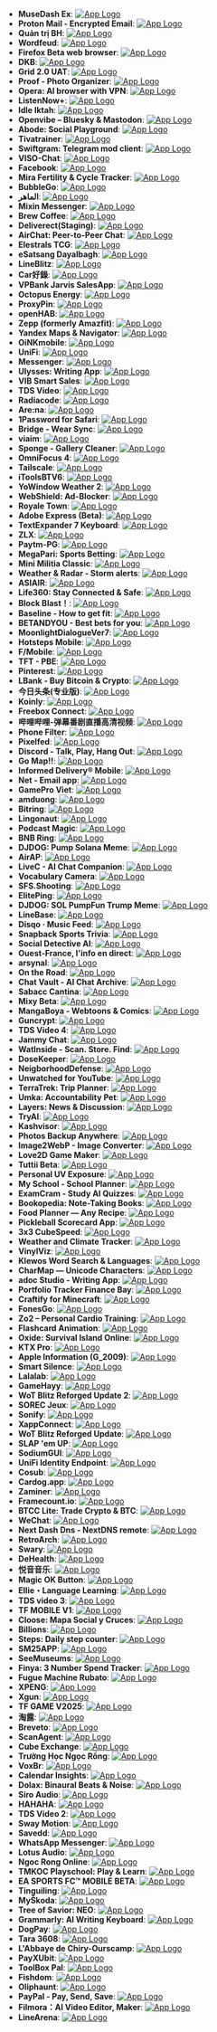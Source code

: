 - **MuseDash Ex**: [![App Logo](https://is1-ssl.mzstatic.com/image/thumb/Purple221/v4/de/1f/65/de1f650c-46ac-e133-c2e5-4a1738f3a8b2/AppIcon-0-0-1x_U007emarketing-0-8-0-85-220.png/200x200bb-80.png)](https://testflight.apple.com/join/JLWveaUC)
- **Proton Mail - Encrypted Email**: [![App Logo](https://is1-ssl.mzstatic.com/image/thumb/Purple221/v4/fb/f2/78/fbf278f3-1dae-a583-90d0-77def1b65de2/AppUniversalIcon-0-0-1x_U007epad-0-1-0-85-220.png/200x200bb-80.png)](https://testflight.apple.com/join/8SxXknzD)
- **Quản trị BH**: [![App Logo](https://is1-ssl.mzstatic.com/image/thumb/Purple221/v4/03/5f/90/035f90d8-1b7a-f69f-c2fb-e25685f60ca9/AppIcon-0-0-1x_U007emarketing-0-11-0-85-220.png/200x200bb-80.png)](https://testflight.apple.com/join/rro8WE8D)
- **Wordfeud**: [![App Logo](https://is1-ssl.mzstatic.com/image/thumb/Purple221/v4/d4/48/20/d448209b-c127-e9c0-e9bc-eb4b67082911/AppIcon-0-0-1x_U007emarketing-0-8-0-85-220.png/200x200bb-80.png)](https://testflight.apple.com/join/zxgYsVn4)
- **Firefox Beta web browser**: [![App Logo](https://is1-ssl.mzstatic.com/image/thumb/Purple211/v4/fc/59/2e/fc592ed1-0b81-a515-9078-963c7ff34ae5/AppIcon_Beta-0-0-1x_U007epad-0-1-0-85-220.png/200x200bb-80.png)](https://testflight.apple.com/join/P9bu6AOe)
- **DKB**: [![App Logo](https://is1-ssl.mzstatic.com/image/thumb/Purple221/v4/1f/a5/d8/1fa5d808-182d-9f5c-2822-833a60a3ae11/AppIcon-0-1x_U007emarketing-0-8-0-85-220-0.png/200x200bb-80.png)](https://testflight.apple.com/join/NwCXWAEI)
- **Grid 2.0 UAT**: [![App Logo](https://is1-ssl.mzstatic.com/image/thumb/Purple211/v4/80/f7/4d/80f74d96-931e-abef-ec59-81828fcad6fc/AppIcon-0-0-1x_U007emarketing-0-11-0-85-220.png/200x200bb-80.png)](https://testflight.apple.com/join/Dv2pvGuI)
- **Proof - Photo Organizer**: [![App Logo](https://is1-ssl.mzstatic.com/image/thumb/Purple221/v4/bb/ea/c2/bbeac21c-08a2-11b7-1609-f37254036547/AppIcon-0-1x_U007ephone-0-0-0-1-0-85-220-0.png/200x200bb-80.png)](https://testflight.apple.com/join/66h8HPQ5)
- **Opera: AI browser with VPN**: [![App Logo](https://is1-ssl.mzstatic.com/image/thumb/Purple221/v4/49/51/14/49511404-85f5-fdc0-d73a-96b85d81167b/AppIcon-0-0-1x_U007emarketing-0-11-0-85-220.png/200x200bb-80.png)](https://testflight.apple.com/join/ASrCFVHB)
- **ListenNow+**: [![App Logo](https://is1-ssl.mzstatic.com/image/thumb/Purple211/v4/1b/9b/1a/1b9b1ab0-8cb1-2b7c-3990-e9e82f34eeac/AppIcon-0-0-1x_U007epad-0-0-0-1-0-85-220.png/200x200bb-80.png)](https://testflight.apple.com/join/1Zl3Z4GG)
- **Idle Iktah**: [![App Logo](https://is1-ssl.mzstatic.com/image/thumb/Purple211/v4/a1/6d/97/a16d97ec-75ce-ef44-45d7-8a2480647dd9/AppIcon-0-0-1x_U007emarketing-0-8-0-0-85-220.png/200x200bb-80.png)](https://testflight.apple.com/join/Xpg1aGvf)
- **Openvibe – Bluesky & Mastodon**: [![App Logo](https://is1-ssl.mzstatic.com/image/thumb/Purple221/v4/33/7b/c5/337bc533-5c47-ed94-580d-62e7ebddad0e/AppIcon-0-0-1x_U007emarketing-0-11-0-85-220.png/200x200bb-80.png)](https://testflight.apple.com/join/WVoBPXE6)
- **Abode: Social Playground**: [![App Logo](https://is1-ssl.mzstatic.com/image/thumb/Purple221/v4/35/e1/4e/35e14ec0-6c21-c72e-69ae-910b2101ad03/AppIcon-0-0-1x_U007ephone-0-1-0-sRGB-85-220.jpeg/200x200bb-80.png)](https://testflight.apple.com/join/9Arozgr9)
- **Tivatrainer**: [![App Logo](https://is1-ssl.mzstatic.com/image/thumb/Purple211/v4/b9/51/79/b951796c-0b33-5002-f12b-2c23decd4e15/AppIcon-0-0-1x_U007emarketing-0-11-0-85-220.png/200x200bb-80.png)](https://testflight.apple.com/join/qkTTNyGj)
- **Swiftgram: Telegram mod client**: [![App Logo](https://is1-ssl.mzstatic.com/image/thumb/Purple221/v4/8f/a2/a8/8fa2a8b1-1bc1-3c86-b448-1a4abebb9ddc/AppIconLLC-0-0-1x_U007epad-0-1-0-0-85-220.png/200x200bb-80.png)](https://testflight.apple.com/join/3TUwXHbH)
- **VISO-Chat**: [![App Logo](https://is1-ssl.mzstatic.com/image/thumb/Purple211/v4/5a/5d/cd/5a5dcd32-eb4e-cd75-a6ed-613958928f31/AppIcon-0-0-1x_U007emarketing-0-5-0-0-85-220.png/200x200bb-80.png)](https://testflight.apple.com/join/hdEIdOe8)
- **Facebook**: [![App Logo](https://is1-ssl.mzstatic.com/image/thumb/Purple211/v4/81/17/7c/81177c7b-1d9a-14c6-ae41-552070f0a1ac/Icon-Production-0-0-1x_U007epad-0-1-0-85-220.png/200x200bb-80.png)](https://testflight.apple.com/join/C1a3MRG4)
- **Mira Fertility & Cycle Tracker**: [![App Logo](https://is1-ssl.mzstatic.com/image/thumb/Purple221/v4/88/f6/a6/88f6a674-5656-e79d-4748-20b32b98b0b1/AppIcon-0-0-1x_U007emarketing-0-8-0-85-220.png/200x200bb-80.png)](https://testflight.apple.com/join/jVUPS68D)
- **BubbleGo**: [![App Logo](https://is1-ssl.mzstatic.com/image/thumb/Purple211/v4/7d/bf/a8/7dbfa8c9-8b13-401a-8947-3155b84bfff5/AppIcon-0-0-1x_U007ephone-0-1-85-220.png/200x200bb-80.png)](https://testflight.apple.com/join/uXuOrE3v)
- **الماهر**: [![App Logo](https://is1-ssl.mzstatic.com/image/thumb/Purple221/v4/0e/63/43/0e634382-cc13-0da8-6f0e-40b43e092e58/AppIcon-0-0-1x_U007emarketing-0-11-0-85-220.png/200x200bb-80.png)](https://testflight.apple.com/join/ZkmKJQl6)
- **Mixin Messenger**: [![App Logo](https://is1-ssl.mzstatic.com/image/thumb/Purple211/v4/55/19/c8/5519c85f-b94e-8fa5-b236-5ac5d69bcc20/AppIcon-0-0-1x_U007emarketing-0-8-0-sRGB-85-220.png/200x200bb-80.png)](https://testflight.apple.com/join/G36egM0k)
- **Brew Coffee**: [![App Logo](https://is1-ssl.mzstatic.com/image/thumb/Purple211/v4/45/6d/ee/456dee34-bd8f-5847-f507-f0f796928e59/AppIcon-0-0-1x_U007emarketing-0-8-0-sRGB-85-220.png/200x200bb-80.png)](https://testflight.apple.com/join/yo3qrfji)
- **Deliverect(Staging)**: [![App Logo](https://is1-ssl.mzstatic.com/image/thumb/Purple221/v4/57/7f/0b/577f0b37-2305-39e7-174f-d8bdad9c7f1b/AppIcon-Staging-0-0-1x_U007emarketing-0-10-0-85-220.png/200x200bb-80.png)](https://testflight.apple.com/join/4dCmSumR)
- **AirChat: Peer-to-Peer Chat**: [![App Logo](https://is1-ssl.mzstatic.com/image/thumb/Purple211/v4/b5/3a/4f/b53a4f6e-2ff2-5d5b-8d34-b79322b4c9e5/AppIcon-0-1x_U007epad-0-1-85-220-0.png/200x200bb-80.png)](https://testflight.apple.com/join/HNkeNvtV)
- **Elestrals TCG**: [![App Logo](https://is1-ssl.mzstatic.com/image/thumb/Purple211/v4/f4/05/dc/f405dcb3-219e-bdfa-6ba2-360c8917e3bd/AppIcon-0-0-1x_U007emarketing-0-0-0-7-0-0-sRGB-0-0-0-GLES2_U002c0-512MB-85-220-0-0.png/200x200bb-80.png)](https://testflight.apple.com/join/c3eNuA4G)
- **eSatsang Dayalbagh**: [![App Logo](https://is1-ssl.mzstatic.com/image/thumb/Purple211/v4/a5/d5/2a/a5d52a8a-53c5-5a48-921a-ea52121eb442/AppIcon-0-0-1x_U007emarketing-0-11-0-0-85-220.png/200x200bb-80.png)](https://testflight.apple.com/join/RlryJv2c)
- **LineBlitz**: [![App Logo](https://is1-ssl.mzstatic.com/image/thumb/Purple221/v4/4a/22/ae/4a22ae77-d274-823d-663b-42290fa52a7f/AppIcon-0-0-1x_U007epad-0-1-0-85-220.png/200x200bb-80.png)](https://testflight.apple.com/join/bGpSAP8a)
- **Car好錄**: [![App Logo](https://is1-ssl.mzstatic.com/image/thumb/Purple221/v4/66/23/e9/6623e9c4-6c5d-9621-fc15-8f46c45a6b52/AppIcon-0-0-1x_U007emarketing-0-8-0-85-220.png/200x200bb-80.png)](https://testflight.apple.com/join/vjFXiaw0)
- **VPBank Jarvis SalesApp**: [![App Logo](https://is1-ssl.mzstatic.com/image/thumb/Purple211/v4/9d/cb/b2/9dcbb2a2-ba59-e79d-c601-497fe2ef4c37/AppIcon-1x_U007emarketing-0-8-0-85-220-0.png/200x200bb-80.png)](https://testflight.apple.com/join/nlZsButl)
- **Octopus Energy**: [![App Logo](https://is1-ssl.mzstatic.com/image/thumb/Purple211/v4/49/6b/74/496b74f8-9b99-8003-722e-54be2e824e4a/AppIcon-0-0-1x_U007epad-0-1-0-85-220.png/200x200bb-80.png)](https://testflight.apple.com/join/c9II11da)
- **ProxyPin**: [![App Logo](https://is1-ssl.mzstatic.com/image/thumb/Purple221/v4/a0/29/ef/a029ef85-6af5-cd76-624f-60b6adb162af/AppIcon-0-0-1x_U007emarketing-0-8-0-0-85-220.png/200x200bb-80.png)](https://testflight.apple.com/join/gURGH6B4)
- **openHAB**: [![App Logo](https://is1-ssl.mzstatic.com/image/thumb/Purple211/v4/76/47/54/764754fb-d6e4-a295-9144-b89395eb466b/AppIcon-0-0-1x_U007epad-0-1-85-220.png/200x200bb-80.png)](https://testflight.apple.com/join/0uFYONeF)
- **Zepp (formerly Amazfit)**: [![App Logo](https://is1-ssl.mzstatic.com/image/thumb/Purple211/v4/cb/19/26/cb1926d6-856c-51db-a189-f800782ff723/AppIcon-0-0-1x_U007ephone-0-1-0-85-220.png/200x200bb-80.png)](https://testflight.apple.com/join/fQdHOReJ)
- **Yandex Maps & Navigator**: [![App Logo](https://is1-ssl.mzstatic.com/image/thumb/Purple221/v4/1a/bc/73/1abc7301-de77-9ef9-57c2-eff00d00b80e/AppIcon-0-1x_U007epad-0-1-85-220-0.png/200x200bb-80.png)](https://testflight.apple.com/join/dY6x2Y1Z)
- **OiNKmobile**: [![App Logo](https://is1-ssl.mzstatic.com/image/thumb/Purple221/v4/f2/50/b2/f250b2aa-9504-87f5-f4a5-a79608ac0d74/AppIcon-0-0-1x_U007emarketing-0-10-0-85-220.png/200x200bb-80.png)](https://testflight.apple.com/join/HLH37H8q)
- **UniFi**: [![App Logo](https://is1-ssl.mzstatic.com/image/thumb/Purple211/v4/1c/95/ae/1c95ae63-f592-9f37-b7d9-65baf0ea6319/AppIcon-0-0-1x_U007epad-0-1-0-85-220.png/200x200bb-80.png)](https://testflight.apple.com/join/Pkd9a658)
- **Messenger**: [![App Logo](https://is1-ssl.mzstatic.com/image/thumb/Purple221/v4/3a/79/36/3a793635-0893-e406-e806-2ce6d5e20727/AppIcon-0-0-1x_U007epad-0-1-0-sRGB-85-220.png/200x200bb-80.png)](https://testflight.apple.com/join/njVWbUm0)
- **Ulysses: Writing App**: [![App Logo](https://is1-ssl.mzstatic.com/image/thumb/Purple211/v4/5c/7f/34/5c7f34ee-96c2-79a2-f4c4-5b536db14574/Ulysses-Release-0-0-1x_U007epad-0-0-0-1-0-0-P3-85-220.png/200x200bb-80.png)](https://testflight.apple.com/join/r7ehG0dQ)
- **VIB Smart Sales**: [![App Logo](https://is1-ssl.mzstatic.com/image/thumb/Purple211/v4/f1/13/d0/f113d00a-1479-b27c-43ba-95315a7db6a6/AppIcon-0-0-1x_U007emarketing-0-8-0-85-220.png/200x200bb-80.png)](https://testflight.apple.com/join/Tx2oXWfX)
- **TDS Video**: [![App Logo](https://is1-ssl.mzstatic.com/image/thumb/Purple211/v4/f4/52/3e/f4523eba-e056-bf9c-7c89-69444a2bb0cf/AppIcon-0-0-1x_U007ephone-0-1-85-220.png/200x200bb-80.png)](https://testflight.apple.com/join/1Z9HQgNw)
- **Radiacode**: [![App Logo](https://is1-ssl.mzstatic.com/image/thumb/Purple221/v4/44/1f/f6/441ff6b7-589b-a564-2778-53bbddccfa4d/AppIcon-0-0-1x_U007epad-0-1-0-85-220.png/200x200bb-80.png)](https://testflight.apple.com/join/8hSPtm4Z)
- **Are:na**: [![App Logo](https://is1-ssl.mzstatic.com/image/thumb/Purple221/v4/ef/76/3f/ef763ff6-1b8c-10cd-2a61-736005034b08/AppIcon-0-0-1x_U007ephone-0-1-85-220.png/200x200bb-80.png)](https://testflight.apple.com/join/pn2mkLJ0)
- **1Password for Safari**: [![App Logo](https://is1-ssl.mzstatic.com/image/thumb/Purple221/v4/0e/6c/4d/0e6c4d7e-dbe0-b2db-334a-46d9f55b4b1f/AppIcon-0-0-85-220-0-5-0-2x.png/200x200bb-80.png)](https://testflight.apple.com/join/wdCBan7N)
- **Bridge - Wear Sync**: [![App Logo](https://is1-ssl.mzstatic.com/image/thumb/Purple211/v4/84/b5/5f/84b55f8c-12f4-3641-2d7f-ce9380c15156/AppIcon-0-0-1x_U007emarketing-0-8-0-85-220.png/200x200bb-80.png)](https://testflight.apple.com/join/1X3wxTT9)
- **viaim**: [![App Logo](https://is1-ssl.mzstatic.com/image/thumb/Purple211/v4/db/bc/8f/dbbc8f3b-9e82-e6ff-cc20-3e7caf4bcf89/AppIcon-0-0-1x_U007emarketing-0-8-0-85-220.png/200x200bb-80.png)](https://testflight.apple.com/join/hlO9DpDK)
- **Sponge - Gallery Cleaner**: [![App Logo](https://is1-ssl.mzstatic.com/image/thumb/Purple221/v4/8e/1e/87/8e1e8765-2091-fb64-ac29-81832aa3e490/AppIcon-0-0-1x_U007epad-0-1-0-85-220.jpeg/200x200bb-80.png)](https://testflight.apple.com/join/U3Ycm6mK)
- **OmniFocus 4**: [![App Logo](https://is1-ssl.mzstatic.com/image/thumb/Purple221/v4/67/10/8d/67108dc3-56b5-be36-36b8-ab2dde6043ad/AppIcon-0-0-1x_U007epad-0-0-0-1-0-0-85-220.png/200x200bb-80.png)](https://testflight.apple.com/join/TKbgc273)
- **Tailscale**: [![App Logo](https://is1-ssl.mzstatic.com/image/thumb/Purple211/v4/d3/f8/aa/d3f8aaf6-c10d-efd6-605a-4dad0ea97153/AppIcon-0-0-1x_U007epad-0-0-0-1-0-85-220.png/200x200bb-80.png)](https://testflight.apple.com/join/tLcYLZJV)
- **iToolsBTV6**: [![App Logo](https://is1-ssl.mzstatic.com/image/thumb/Purple211/v4/59/12/9a/59129afe-d9cb-b9b0-0ecf-58e4727c8c55/AppIcon-0-0-1x_U007emarketing-0-8-0-0-85-220.png/200x200bb-80.png)](https://testflight.apple.com/join/Rn3qTM3w)
- **YoWindow Weather 2**: [![App Logo](https://is1-ssl.mzstatic.com/image/thumb/Purple221/v4/3d/87/0f/3d870f6f-c119-cc60-ac5a-652a7bca992a/AppIcon-0-0-1x_U007emarketing-0-8-0-85-220.png/200x200bb-80.png)](https://testflight.apple.com/join/pFytRDso)
- **WebShield: Ad-Blocker**: [![App Logo](https://is1-ssl.mzstatic.com/image/thumb/Purple221/v4/51/3b/8d/513b8d09-19a2-7769-6b72-218ff49155ac/AppIcon-0-0-1x_U007epad-0-1-85-220.png/200x200bb-80.png)](https://testflight.apple.com/join/1t5HfEGS)
- **Royale Town**: [![App Logo](https://is1-ssl.mzstatic.com/image/thumb/Purple211/v4/0b/e0/05/0be00586-aca8-8e6f-d2e1-d7f212786780/AppIcon-0-0-1x_U007emarketing-0-7-0-0-85-220.png/200x200bb-80.png)](https://testflight.apple.com/join/d7TDODwA)
- **Adobe Express (Beta)**: [![App Logo](https://is1-ssl.mzstatic.com/image/thumb/Purple221/v4/88/65/ce/8865ce61-251c-f1f2-7abb-8ec9fab83b11/AppIconBeta-0-0-1x_U007emarketing-0-8-0-0-85-220-0.png/200x200bb-80.png)](https://testflight.apple.com/join/Wg1vcZsH)
- **TextExpander 7 Keyboard**: [![App Logo](https://is1-ssl.mzstatic.com/image/thumb/Purple211/v4/86/98/4c/86984c0b-4ec2-0765-6965-9ee3f4dd68e5/AppIcon-0-1x_U007emarketing-0-5-85-220-0.png/200x200bb-80.png)](https://testflight.apple.com/join/vKrjNFUr)
- **ZLX**: [![App Logo](https://is1-ssl.mzstatic.com/image/thumb/Purple221/v4/e5/69/70/e569703f-d500-ac2d-a7fd-bd2977498ea3/AppIcon-0-0-1x_U007emarketing-0-11-0-85-220.png/200x200bb-80.png)](https://testflight.apple.com/join/QkFYMjbN)
- **Paytm-PG**: [![App Logo](https://is1-ssl.mzstatic.com/image/thumb/Purple211/v4/2b/3e/68/2b3e68be-9d6b-7ce1-3e2e-3db1b9e74da8/AppIconPaytmAll-0-0-1x_U007ephone-0-1-0-85-220.png/200x200bb-80.png)](https://testflight.apple.com/join/oeXnj05q)
- **MegaPari: Sports Betting**: [![App Logo](https://is1-ssl.mzstatic.com/image/thumb/Purple221/v4/2e/5a/ed/2e5aed82-ce88-ef50-e5c2-cd53d8e8e8e2/AppIcon-0-0-1x_U007epad-0-1-0-85-220.png/200x200bb-80.png)](https://testflight.apple.com/join/QD66pksn)
- **Mini Militia Classic**: [![App Logo](https://is1-ssl.mzstatic.com/image/thumb/Purple221/v4/05/d4/44/05d444f5-b2b0-b0d7-ba2b-7748fc01f034/AppIcon-0-0-1x_U007emarketing-0-11-0-85-220.png/200x200bb-80.png)](https://testflight.apple.com/join/2aVcGxxZ)
- **Weather & Radar - Storm alerts**: [![App Logo](https://is1-ssl.mzstatic.com/image/thumb/Purple221/v4/72/3b/56/723b5670-a73b-6a39-0123-db94f6e35ffd/AppIcon-0-0-1x_U007epad-0-1-0-85-220.png/200x200bb-80.png)](https://testflight.apple.com/join/siqFNUje)
- **ASIAIR**: [![App Logo](https://is1-ssl.mzstatic.com/image/thumb/Purple211/v4/3c/3f/b2/3c3fb2a5-a141-b308-6bb4-9ef6e92778bc/AppIcon-0-0-1x_U007emarketing-0-8-0-0-sRGB-85-220.png/200x200bb-80.png)](https://testflight.apple.com/join/6uEyoSl3)
- **Life360: Stay Connected & Safe**: [![App Logo](https://is1-ssl.mzstatic.com/image/thumb/Purple221/v4/4e/37/97/4e3797a3-3653-b28d-979a-e7498da56e90/AppIcon-0-0-1x_U007ephone-0-1-0-0-85-220.png/200x200bb-80.png)](https://testflight.apple.com/join/syX6IOJF)
- **Block Blast！**: [![App Logo](https://is1-ssl.mzstatic.com/image/thumb/Purple221/v4/e9/39/1d/e9391df9-a5e1-9d47-7c29-de468f74e712/AppIcon-0-0-1x_U007emarketing-0-11-0-0-sRGB-85-220.png/200x200bb-80.png)](https://testflight.apple.com/join/W8aGAsi5)
- **Baseline - How to get fit**: [![App Logo](https://is1-ssl.mzstatic.com/image/thumb/Purple211/v4/6f/43/11/6f431141-4427-8480-7e65-848bfb8a475f/AppIcon-0-0-1x_U007emarketing-0-8-0-85-220.png/200x200bb-80.png)](https://testflight.apple.com/join/3XpiHAwS)
- **BETANDYOU - Best bets for you**: [![App Logo](https://is1-ssl.mzstatic.com/image/thumb/Purple211/v4/ec/d0/9a/ecd09ac9-b48d-23da-f86c-332128e4f4e7/AppIcon-0-0-1x_U007epad-0-1-0-85-220.png/200x200bb-80.png)](https://testflight.apple.com/join/x6aMHlck)
- **MoonlightDialogueVer7**: [![App Logo](https://is1-ssl.mzstatic.com/image/thumb/Purple221/v4/db/30/b9/db30b9bf-a2ff-9a41-095e-e1f93b29c1b2/AppIcon-0-0-1x_U007emarketing-0-8-0-85-220.png/200x200bb-80.png)](https://testflight.apple.com/join/GsDtgHUy)
- **Hotsteps Mobile**: [![App Logo](https://is1-ssl.mzstatic.com/image/thumb/Purple221/v4/34/16/eb/3416ebd3-2fdb-b90d-2c02-ce91c041b5ed/AppIcon-1x_U007emarketing-0-8-0-85-220-0.png/200x200bb-80.png)](https://testflight.apple.com/join/akaRQXok)
- **F/Mobile**: [![App Logo](https://is1-ssl.mzstatic.com/image/thumb/Purple211/v4/81/29/89/8129890c-c706-ef1f-6e66-4a2bc8440da0/AppIcon-0-0-1x_U007emarketing-0-8-0-85-220.png/200x200bb-80.png)](https://testflight.apple.com/join/SOOpPlZ5)
- **TFT - PBE**: [![App Logo](https://is1-ssl.mzstatic.com/image/thumb/Purple211/v4/8e/31/b5/8e31b5d5-41a9-04ca-e939-22db7bdfdd74/AppIcon-0-0-1x_U007epad-0-1-85-220.png/200x200bb-80.png)](https://testflight.apple.com/join/q79npPHz)
- **Pinterest**: [![App Logo](https://is1-ssl.mzstatic.com/image/thumb/Purple221/v4/1c/0f/be/1c0fbe91-25bb-4128-bdb4-f92344db54b6/AppIcon-0-0-1x_U007epad-0-1-0-0-0-85-220.png/200x200bb-80.png)](https://testflight.apple.com/join/ffIBkq35)
- **LBank - Buy Bitcoin & Crypto**: [![App Logo](https://is1-ssl.mzstatic.com/image/thumb/Purple211/v4/5b/a0/df/5ba0df60-f853-1d8a-80bb-7ef3f52d56bd/AppIcon-0-0-1x_U007ephone-0-11-0-85-220.png/200x200bb-80.png)](https://testflight.apple.com/join/4zhLLbDX)
- **今日头条(专业版)**: [![App Logo](https://is1-ssl.mzstatic.com/image/thumb/Purple221/v4/17/b9/bd/17b9bdf8-d000-d2da-ad20-b1570595ef94/AppIcon-Social-0-0-1x_U007emarketing-0-7-0-0-sRGB-85-220.png/200x200bb-80.png)](https://testflight.apple.com/join/5BFH9MZR)
- **Koinly**: [![App Logo](https://is1-ssl.mzstatic.com/image/thumb/Purple221/v4/1b/90/d0/1b90d02e-6044-7f0a-9284-5c76342099a0/AppIcon-0-0-1x_U007epad-0-1-85-220.png/200x200bb-80.png)](https://testflight.apple.com/join/MO3gDk9G)
- **Freebox Connect**: [![App Logo](https://is1-ssl.mzstatic.com/image/thumb/Purple211/v4/15/85/9d/15859d4b-5032-4e8b-7e76-dbf663b9fb1b/AppIcon-0-0-1x_U007emarketing-0-8-0-P3-85-220.png/200x200bb-80.png)](https://testflight.apple.com/join/bxifCoxH)
- **哔哩哔哩-弹幕番剧直播高清视频**: [![App Logo](https://is1-ssl.mzstatic.com/image/thumb/Purple211/v4/9d/59/cc/9d59cc21-52ff-ff7c-6348-af9d5039eadb/AppIcon-testflight-0-0-1x_U007epad-0-1-0-85-220.png/200x200bb-80.png)](https://testflight.apple.com/join/K4pM1kHu)
- **Phone Filter**: [![App Logo](https://is1-ssl.mzstatic.com/image/thumb/Purple221/v4/ee/d3/d7/eed3d727-9d89-ed1f-8fec-6baf2b53891e/AppIcon-0-0-1x_U007ephone-0-1-0-85-220.png/200x200bb-80.png)](https://testflight.apple.com/join/HxPR2V9b)
- **Pixelfed**: [![App Logo](https://is1-ssl.mzstatic.com/image/thumb/Purple221/v4/40/3d/c2/403dc27d-0faa-244f-220a-96f9435dfcd6/AppIcon-0-0-1x_U007epad-0-1-85-220.png/200x200bb-80.png)](https://testflight.apple.com/join/dNcLnb1n)
- **Discord - Talk, Play, Hang Out**: [![App Logo](https://is1-ssl.mzstatic.com/image/thumb/Purple221/v4/ba/c1/8f/bac18f95-623d-e5d9-b8ca-8e108a0a73aa/AppIcon-0-0-1x_U007epad-0-1-0-85-220.png/200x200bb-80.png)](https://testflight.apple.com/join/gdE4pRzI)
- **Go Map!!**: [![App Logo](https://is1-ssl.mzstatic.com/image/thumb/Purple221/v4/c8/b2/1c/c8b21cda-a603-abf4-0108-6bce43c14426/AppIcon-0-0-1x_U007epad-0-1-0-0-85-220.png/200x200bb-80.png)](https://testflight.apple.com/join/T96F9wYq)
- **Informed Delivery® Mobile**: [![App Logo](https://is1-ssl.mzstatic.com/image/thumb/Purple211/v4/ad/ac/d0/adacd0bc-215e-8b0c-19db-ed5d1cb0e868/AppIcon-0-0-1x_U007ephone-0-1-0-85-220.png/200x200bb-80.png)](https://testflight.apple.com/join/8wJxMr46)
- **Net - Email app**: [![App Logo](https://is1-ssl.mzstatic.com/image/thumb/Purple211/v4/9b/d7/7b/9bd77bdd-b22f-cf57-9a6d-aafc0b1bf80d/AppIcon-0-0-1x_U007ephone-0-1-85-220.png/200x200bb-80.png)](https://testflight.apple.com/join/HtVKxUYB)
- **GamePro Viet**: [![App Logo](https://is1-ssl.mzstatic.com/image/thumb/Purple211/v4/13/e1/95/13e19583-2816-e0ec-8d18-6ee1a6621027/AppIcon-0-0-1x_U007emarketing-0-11-0-85-220.png/200x200bb-80.png)](https://testflight.apple.com/join/P5a4cyPv)
- **amduong**: [![App Logo](https://is1-ssl.mzstatic.com/image/thumb/Purple221/v4/09/0c/a4/090ca4c3-76ed-c823-2e48-f8dadcecde9f/AppIcon-0-0-1x_U007emarketing-0-10-0-85-220.png/200x200bb-80.png)](https://testflight.apple.com/join/xXwsXyDu)
- **Bitring**: [![App Logo](https://is1-ssl.mzstatic.com/image/thumb/Purple221/v4/e9/0d/0c/e90d0c61-fd69-90f7-2e53-c885dfdf070a/AppIcon-0-0-1x_U007emarketing-0-6-0-0-sRGB-85-220.png/200x200bb-80.png)](https://testflight.apple.com/join/QwEYa3Nw)
- **Lingonaut**: [![App Logo](https://is1-ssl.mzstatic.com/image/thumb/Purple211/v4/49/4c/71/494c71f3-a479-9e50-88b6-fe0675e1b62e/AppIcon-0-0-1x_U007epad-0-1-85-220.png/200x200bb-80.png)](https://testflight.apple.com/join/8fsKkYvC)
- **Podcast Magic**: [![App Logo](https://is1-ssl.mzstatic.com/image/thumb/Purple211/v4/42/7b/fa/427bfa18-0510-f4d5-459c-cf4a120e0e6d/AppIcon-0-0-1x_U007epad-0-1-85-220.png/200x200bb-80.png)](https://testflight.apple.com/join/WU826qFS)
- **BNB Ring**: [![App Logo](https://is1-ssl.mzstatic.com/image/thumb/Purple221/v4/e9/0d/0c/e90d0c61-fd69-90f7-2e53-c885dfdf070a/AppIcon-0-0-1x_U007emarketing-0-6-0-0-sRGB-85-220.png/200x200bb-80.png)](https://testflight.apple.com/join/QwEYa3Nw)
- **DJDOG: Pump Solana Meme**: [![App Logo](https://is1-ssl.mzstatic.com/image/thumb/Purple211/v4/46/e9/86/46e986eb-3bd5-3256-fab4-9d18553c6875/AppIcon-0-0-1x_U007ephone-0-11-0-85-220.png/200x200bb-80.png)](https://testflight.apple.com/join/gBz59bPn)
- **AirAP**: [![App Logo](https://is1-ssl.mzstatic.com/image/thumb/Purple221/v4/24/f4/e5/24f4e5ff-0933-8421-1537-81f41eeb019a/AppIcon-0-0-1x_U007epad-0-1-85-220.png/200x200bb-80.png)](https://testflight.apple.com/join/8aeqD8Q2)
- **LiveC - AI Chat Companion**: [![App Logo](https://is1-ssl.mzstatic.com/image/thumb/Purple221/v4/58/68/5e/58685ed4-7873-fce9-e647-dd4c45a892cd/AppIcon-0-0-1x_U007epad-0-1-85-220.png/200x200bb-80.png)](https://testflight.apple.com/join/JfUZHPyT)
- **Vocabulary Camera**: [![App Logo](https://is1-ssl.mzstatic.com/image/thumb/Purple211/v4/0f/a0/76/0fa0764b-2b9e-c567-a0b4-300e9c64bc9a/AppIcon-0-0-1x_U007epad-0-1-85-220.png/200x200bb-80.png)](https://testflight.apple.com/join/xUjJrWXM)
- **SFS.Shooting**: [![App Logo](https://is1-ssl.mzstatic.com/image/thumb/Purple211/v4/96/3b/5e/963b5e4a-8eb4-cca7-32b3-94ddaca32583/AppIcon-0-0-1x_U007epad-0-1-85-220.jpeg/200x200bb-80.png)](https://testflight.apple.com/join/RUZbmSyR)
- **ElitePing**: [![App Logo](https://is1-ssl.mzstatic.com/image/thumb/Purple211/v4/61/c3/2c/61c32c51-a1c3-b729-a6d9-b1d27c6696bf/AppIcon-0-0-1x_U007epad-0-1-0-85-220.png/200x200bb-80.png)](https://testflight.apple.com/join/C5fqAaFH)
- **DJDOG: SOL PumpFun Trump Meme**: [![App Logo](https://is1-ssl.mzstatic.com/image/thumb/Purple211/v4/53/8c/39/538c3961-5d7d-ca0e-5edb-ae148dca4708/AppIcon-0-0-1x_U007ephone-0-11-0-85-220.png/200x200bb-80.png)](https://testflight.apple.com/join/gBz59bPn)
- **LineBase**: [![App Logo](https://is1-ssl.mzstatic.com/image/thumb/Purple211/v4/db/6a/72/db6a724a-209a-797c-76f2-d17ca166b017/AppIcon-0-0-1x_U007epad-0-1-0-85-220.png/200x200bb-80.png)](https://testflight.apple.com/join/VaSHhXWP)
- **Disqo · Music Feed**: [![App Logo](https://is1-ssl.mzstatic.com/image/thumb/Purple221/v4/02/30/5e/02305e9c-dba2-145e-aba9-a2942dc959d0/AppIcon-0-0-1x_U007epad-0-1-85-220.png/200x200bb-80.png)](https://testflight.apple.com/join/AUkrKn9R)
- **Snapback Sports Trivia**: [![App Logo](https://is1-ssl.mzstatic.com/image/thumb/Purple211/v4/18/12/d9/1812d99f-44b6-bcbf-c814-ee072c484421/AppIcon-0-0-1x_U007epad-0-1-85-220.png/200x200bb-80.png)](https://testflight.apple.com/join/CMr8eFSx)
- **Social Detective AI**: [![App Logo](https://is1-ssl.mzstatic.com/image/thumb/Purple221/v4/f2/c0/2e/f2c02e93-73fc-4ba2-24af-184d994833d6/AppIcon-1x_U007emarketing-0-7-0-85-220-0.png/200x200bb-80.png)](https://testflight.apple.com/join/grfZJF4t)
- **Ouest-France, l'info en direct**: [![App Logo](https://is1-ssl.mzstatic.com/image/thumb/Purple211/v4/6f/3e/2a/6f3e2a89-2f20-bb75-52cd-d0ceab26aab5/AppIconOF-0-0-1x_U007epad-0-1-0-85-220.png/200x200bb-80.png)](https://testflight.apple.com/join/TUXA44VZ)
- **arsynal**: [![App Logo](https://is1-ssl.mzstatic.com/image/thumb/Purple211/v4/64/8f/26/648f267e-8f2e-c859-8e6d-4eab9ca7357f/AppIcon-0-1x_U007epad-0-1-85-220-0.png/200x200bb-80.png)](https://testflight.apple.com/join/Jnhg4q3W)
- **On the Road**: [![App Logo](https://is1-ssl.mzstatic.com/image/thumb/Purple211/v4/ae/f9/97/aef9975b-0360-ce64-5a06-b666b7699ea3/AppIcon-0-0-1x_U007emarketing-0-8-0-85-220.png/200x200bb-80.png)](https://testflight.apple.com/join/t51JyXTA)
- **Chat Vault - AI Chat Archive**: [![App Logo](https://is1-ssl.mzstatic.com/image/thumb/Purple221/v4/cf/95/e6/cf95e615-7ba1-d9ae-4a29-cb57d9edf983/AppIcon-0-0-1x_U007emarketing-0-11-0-85-220.png/200x200bb-80.png)](https://testflight.apple.com/join/RJx6sP6t)
- **Sabacc Cantina**: [![App Logo](https://is1-ssl.mzstatic.com/image/thumb/Purple211/v4/4d/46/49/4d4649a6-a7c0-30a3-15d6-9812e1cc8fb3/AppIcon-0-0-1x_U007emarketing-0-11-0-85-220.png/200x200bb-80.png)](https://testflight.apple.com/join/MWJaTEGP)
- **Mixy Beta**: [![App Logo](https://is1-ssl.mzstatic.com/image/thumb/Purple221/v4/8c/b1/78/8cb17847-182c-3604-5e1c-131b47c19b2c/AppIcon-0-0-1x_U007ephone-0-1-0-P3-85-220.png/200x200bb-80.png)](https://testflight.apple.com/join/eCHPpufe)
- **MangaBoya - Webtoons & Comics**: [![App Logo](https://is1-ssl.mzstatic.com/image/thumb/Purple211/v4/26/a4/78/26a47865-ba63-ae8d-f536-8f7d3560ea03/AppIcon-0-0-1x_U007emarketing-0-8-0-85-220.png/200x200bb-80.png)](https://testflight.apple.com/join/xrJSFSuE)
- **Guncrypt**: [![App Logo](https://is1-ssl.mzstatic.com/image/thumb/Purple211/v4/5f/f7/da/5ff7daf5-7be9-7478-f181-d261e761b3ab/AppIcon-0-0-1x_U007emarketing-0-8-0-85-220.png/200x200bb-80.png)](https://testflight.apple.com/join/PFjM5UKu)
- **TDS Video 4**: [![App Logo](https://is1-ssl.mzstatic.com/image/thumb/Purple221/v4/3d/ee/43/3dee43d0-350d-d7c1-f31e-da95a88dbe40/AppIcon-0-0-1x_U007ephone-0-1-85-220.png/200x200bb-80.png)](https://testflight.apple.com/join/kYbkecxa)
- **Jammy Chat**: [![App Logo](https://is1-ssl.mzstatic.com/image/thumb/Purple221/v4/e3/af/db/e3afdbe0-4614-35ae-f23b-048a030b3253/AppIcon-0-0-1x_U007epad-0-1-0-85-220.png/200x200bb-80.png)](https://testflight.apple.com/join/pAPfDurg)
- **WatInside - Scan. Store. Find**: [![App Logo](https://is1-ssl.mzstatic.com/image/thumb/Purple221/v4/ae/fb/e4/aefbe4d6-4497-2280-4e18-f4a8c8a82313/AppIcon-0-1x_U007ephone-0-0-0-1-0-85-220-0.png/200x200bb-80.png)](https://testflight.apple.com/join/9Pz2BQ4s)
- **DoseKeeper**: [![App Logo](https://is1-ssl.mzstatic.com/image/thumb/Purple221/v4/fa/32/5d/fa325d6c-4490-cbce-3acb-64eaa5c94ed0/AppIcon-0-0-1x_U007epad-0-0-0-1-0-85-220.png/200x200bb-80.png)](https://testflight.apple.com/join/qy6Z2734)
- **NeigborhoodDefense**: [![App Logo](https://is1-ssl.mzstatic.com/image/thumb/Purple221/v4/c9/2f/cc/c92fcce6-0f9a-d83c-101b-5814dfcc0eaa/AppIcon-1x_U007emarketing-0-7-0-85-220-0.png/200x200bb-80.png)](https://testflight.apple.com/join/8pBvD9tH)
- **Unwatched for YouTube**: [![App Logo](https://is1-ssl.mzstatic.com/image/thumb/Purple211/v4/ba/74/56/ba7456d9-8049-b3fb-6ba3-92096cc02d22/AppIcon-0-0-1x_U007epad-0-0-0-1-0-85-220.png/200x200bb-80.png)](https://testflight.apple.com/join/9RP0WzCR)
- **TerraTrek: Trip Planner**: [![App Logo](https://is1-ssl.mzstatic.com/image/thumb/Purple211/v4/ba/cf/52/bacf5268-2c5e-c226-a505-53533ea90ced/AppIcon-0-0-1x_U007epad-0-1-85-220.png/200x200bb-80.png)](https://testflight.apple.com/join/7jIs4sEX)
- **Umka: Accountability Pet**: [![App Logo](https://is1-ssl.mzstatic.com/image/thumb/Purple211/v4/a7/01/7f/a7017fa6-97bf-e719-f2cd-fb997b8fba5e/AppIcon-1x_U007emarketing-0-8-0-85-220-0.png/200x200bb-80.png)](https://testflight.apple.com/join/mswJWPFu)
- **Layers: News & Discussion**: [![App Logo](https://is1-ssl.mzstatic.com/image/thumb/Purple211/v4/ff/d9/43/ffd943d6-57ae-af76-cde6-97a1422127a2/AppIcon-0-1x_U007epad-0-1-85-220-0.png/200x200bb-80.png)](https://testflight.apple.com/join/dht8jUxm)
- **TryAI**: [![App Logo](https://is1-ssl.mzstatic.com/image/thumb/Purple221/v4/3b/b6/89/3bb6895c-375f-6558-714b-a754f959f1f6/AppIcon-0-0-1x_U007ephone-0-1-85-220.png/200x200bb-80.png)](https://testflight.apple.com/join/75Tty8zH)
- **Kashvisor**: [![App Logo](https://is1-ssl.mzstatic.com/image/thumb/Purple221/v4/7a/23/ce/7a23ce44-9b8b-3dd1-ec87-ffe83b3df46e/AppIcon-0-0-1x_U007emarketing-0-11-0-85-220.png/200x200bb-80.png)](https://testflight.apple.com/join/3QwmcB9B)
- **Photos Backup Anywhere**: [![App Logo](https://is1-ssl.mzstatic.com/image/thumb/Purple211/v4/fd/d9/3f/fdd93fae-adfa-74bc-f7c7-751a85d47eca/AppIcon-0-0-85-220-0-5-0-2x.png/200x200bb-80.png)](https://testflight.apple.com/join/TcDH3ccO)
- **Image2WebP - Image Converter**: [![App Logo](https://is1-ssl.mzstatic.com/image/thumb/Purple211/v4/a2/5c/57/a25c57bf-6638-7aef-1152-4b8486b41d50/AppIcon-0-0-85-220-0-5-0-2x.png/200x200bb-80.png)](https://testflight.apple.com/join/KAwk7k3M)
- **Love2D Game Maker**: [![App Logo](https://is1-ssl.mzstatic.com/image/thumb/Purple211/v4/c9/aa/ca/c9aaca83-bb24-247b-cd28-5cd506b34203/AppIcon-0-0-1x_U007emarketing-0-8-0-85-220.png/200x200bb-80.png)](https://testflight.apple.com/join/bCLmQKfQ)
- **Tuttii Beta**: [![App Logo](https://is1-ssl.mzstatic.com/image/thumb/Purple211/v4/65/73/35/65733557-d99c-9bcc-2699-6cd33291175c/AppIcon-0-0-1x_U007emarketing-0-6-0-85-220.png/200x200bb-80.png)](https://testflight.apple.com/join/2dTbntXZ)
- **Personal UV Exposure**: [![App Logo](https://is1-ssl.mzstatic.com/image/thumb/Purple221/v4/b0/6b/f3/b06bf3cf-4c7d-bc55-ba7c-625b2a9c17e3/AppIcon-0-0-1x_U007ephone-0-1-85-220.png/200x200bb-80.png)](https://testflight.apple.com/join/tDDyaJvU)
- **My School - School Planner**: [![App Logo](https://is1-ssl.mzstatic.com/image/thumb/Purple221/v4/c6/15/6b/c6156bf6-813c-d96e-2fd1-5a8b9388e51a/AppIcon-0-0-1x_U007epad-0-0-0-1-0-85-220.png/200x200bb-80.png)](https://testflight.apple.com/join/G7P5eJkd)
- **ExamCram - Study AI Quizzes**: [![App Logo](https://is1-ssl.mzstatic.com/image/thumb/Purple221/v4/51/82/d7/5182d76b-268b-7868-b423-3bf3e6341fb9/AppIcon-0-1x_U007epad-0-1-85-220-0.png/200x200bb-80.png)](https://testflight.apple.com/join/n0S2Zc8Y)
- **Bookopedia: Note-Taking Books**: [![App Logo](https://is1-ssl.mzstatic.com/image/thumb/Purple211/v4/ec/ae/80/ecae80f0-c91e-3c3b-96e9-030c0281f27b/AppIcon-0-1x_U007epad-0-0-0-1-0-0-85-220-0.png/200x200bb-80.png)](https://testflight.apple.com/join/U3NY9MqD)
- **Food Planner — Any Recipe**: [![App Logo](https://is1-ssl.mzstatic.com/image/thumb/Purple221/v4/b9/0b/a7/b90ba729-e608-d3de-12ac-31fe3e79c9e2/AppIcon-0-0-1x_U007epad-0-1-0-sRGB-85-220.png/200x200bb-80.png)](https://testflight.apple.com/join/eedsEgLh)
- **Pickleball Scorecard App**: [![App Logo](https://is1-ssl.mzstatic.com/image/thumb/Purple221/v4/e0/2a/dc/e02adc04-4fd1-ee31-b12a-0a99e9e6350e/AppIcon-0-0-1x_U007epad-0-1-sRGB-85-220.png/200x200bb-80.png)](https://testflight.apple.com/join/uoaCLWmy)
- **3x3 CubeSpeed**: [![App Logo](https://is1-ssl.mzstatic.com/image/thumb/Purple211/v4/bb/13/c3/bb13c385-d243-a6df-1af8-747dffcd90ff/AppIcon-0-1x_U007epad-0-0-0-1-0-85-220-0.png/200x200bb-80.png)](https://testflight.apple.com/join/mIk6RkqE)
- **Weather and Climate Tracker**: [![App Logo](https://is1-ssl.mzstatic.com/image/thumb/Purple221/v4/48/91/3c/48913caa-bde2-f811-bc7f-fd281de351c4/AppIcon-0-1x_U007epad-0-1-0-0-85-220-0.png/200x200bb-80.png)](https://testflight.apple.com/join/TgK4mGpQ)
- **VinylViz**: [![App Logo](https://is1-ssl.mzstatic.com/image/thumb/Purple221/v4/19/36/a7/1936a7b3-fc13-6ccf-10ca-24bc7d9c4809/AppIcon.lsr/200x200bb-80.png)](https://testflight.apple.com/join/PGYXxQIK)
- **Klewos Word Search & Languages**: [![App Logo](https://is1-ssl.mzstatic.com/image/thumb/Purple211/v4/8d/e1/d0/8de1d01e-25ea-7524-c0d6-3ea2e2375429/AppIconProd-0-1x_U007epad-0-1-0-85-220-0.png/200x200bb-80.png)](https://testflight.apple.com/join/3cLBFt5K)
- **CharMap — Unicode Characters**: [![App Logo](https://is1-ssl.mzstatic.com/image/thumb/Purple221/v4/28/fb/37/28fb37e1-fa2e-2f60-abd8-60f18f2576e2/AppIcon-0-1x_U007epad-0-1-sRGB-85-220-0.png/200x200bb-80.png)](https://testflight.apple.com/join/jhiYnxfr)
- **adoc Studio - Writing App**: [![App Logo](https://is1-ssl.mzstatic.com/image/thumb/Purple221/v4/1a/ed/9c/1aed9cff-24ba-a259-8d57-a5ee1530ca88/AppIcon-0-0-1x_U007emarketing-0-0-0-8-0-0-85-220.png/200x200bb-80.png)](https://testflight.apple.com/join/0mDOqdOt)
- **Portfolio Tracker Finance Bay**: [![App Logo](https://is1-ssl.mzstatic.com/image/thumb/Purple221/v4/52/b8/00/52b80069-5f45-01f0-b0ab-1603e6e8f03d/AppIcon_iOS-0-1x_U007epad-0-0-0-1-0-85-220-0.jpeg/200x200bb-80.png)](https://testflight.apple.com/join/y4etT8Ht)
- **Craftify for Minecraft**: [![App Logo](https://is1-ssl.mzstatic.com/image/thumb/Purple211/v4/58/d4/b6/58d4b603-c39a-5c95-d1aa-a620aaa0fd96/AppIcon-0-0-1x_U007epad-0-1-0-85-220.png/200x200bb-80.png)](https://testflight.apple.com/join/tV1BEmH6)
- **FonesGo**: [![App Logo](https://is1-ssl.mzstatic.com/image/thumb/Purple221/v4/96/74/6b/96746bb8-cc42-7a7e-71db-d1c43363d48c/AppIcon-0-0-1x_U007epad-0-1-0-85-220.png/200x200bb-80.png)](https://testflight.apple.com/join/J4EEXjNz)
- **Zo2 – Personal Cardio Training**: [![App Logo](https://is1-ssl.mzstatic.com/image/thumb/Purple221/v4/13/30/7e/13307e7b-e2a5-5651-28f9-2259f23a872b/AppIcon-0-0-1x_U007ephone-0-1-85-220.png/200x200bb-80.png)](https://testflight.apple.com/join/33FpCXs6)
- **Flashcard Animation**: [![App Logo](https://is1-ssl.mzstatic.com/image/thumb/Purple221/v4/ad/5f/92/ad5f92e7-0576-ab68-b98a-10904818300d/AppIcon-0-0-1x_U007emarketing-0-8-0-85-220.png/200x200bb-80.png)](https://testflight.apple.com/join/v92YtdrZ)
- **Oxide: Survival Island Online**: [![App Logo](https://is1-ssl.mzstatic.com/image/thumb/Purple211/v4/44/f4/a1/44f4a1a3-77f4-797e-d12f-ea7a551a66f3/AppIcon-0-0-1x_U007emarketing-0-8-0-85-220.png/200x200bb-80.png)](https://testflight.apple.com/join/MNpDkqgm)
- **KTX Pro**: [![App Logo](https://is1-ssl.mzstatic.com/image/thumb/Purple221/v4/be/ab/7c/beab7cb0-6a1b-6965-a76a-26e863f40203/AppIcon-0-0-1x_U007emarketing-0-7-0-85-220.png/200x200bb-80.png)](https://testflight.apple.com/join/AhrxaPNW)
- **Apple Information (G_2009)**: [![App Logo](https://is1-ssl.mzstatic.com/image/thumb/Purple211/v4/da/8f/94/da8f947d-5588-b111-3b7d-c3ad72f005f6/AppIcon-1x_U007epad-0-1-85-220-0.png/200x200bb-80.png)](https://testflight.apple.com/join/mvvPpeZf)
- **Smart Silence**: [![App Logo](https://is1-ssl.mzstatic.com/image/thumb/Purple221/v4/8b/c3/d9/8bc3d997-b65a-f4b7-f4dc-ae1a8ffe200e/AppIcon-1x_U007epad-0-1-85-220-0.png/200x200bb-80.png)](https://testflight.apple.com/join/47CJ31VK)
- **Lalalab**: [![App Logo](https://is1-ssl.mzstatic.com/image/thumb/Purple221/v4/2d/73/1d/2d731d89-58e0-ae62-874e-69cefd8e49b4/AppIcon-0-0-1x_U007emarketing-0-0-0-7-0-0-sRGB-0-0-0-GLES2_U002c0-512MB-85-220-0-0.png/200x200bb-80.png)](https://testflight.apple.com/join/CwG2eKss)
- **GameHayy**: [![App Logo](https://is1-ssl.mzstatic.com/image/thumb/Purple221/v4/7c/92/b8/7c92b81d-5745-8625-accb-136208a8b985/AppIcon-0-0-1x_U007emarketing-0-0-0-7-0-0-sRGB-0-0-0-GLES2_U002c0-512MB-85-220-0-0.png/200x200bb-80.png)](https://testflight.apple.com/join/Bdr5Q3p5)
- **WoT Blitz Reforged Update 2**: [![App Logo](https://is1-ssl.mzstatic.com/image/thumb/Purple221/v4/6d/0e/ac/6d0eac45-f3d4-b8a1-d0e4-50b1506db8bb/AppIcon-0-0-1x_U007epad-0-11-0-0-85-220.png/200x200bb-80.png)](https://testflight.apple.com/join/f6WEHmNg)
- **SOREC Jeux**: [![App Logo](https://is1-ssl.mzstatic.com/image/thumb/Purple211/v4/c1/e8/21/c1e821c4-d6e7-7081-0ca4-4abae525905b/AppIcon-1x_U007emarketing-0-11-0-0-85-220-0.png/200x200bb-80.png)](https://testflight.apple.com/join/9pFE8v2x)
- **Sonify**: [![App Logo](https://is1-ssl.mzstatic.com/image/thumb/Purple211/v4/1a/f4/9a/1af49a7f-5b35-f752-030c-824b9dbc58b0/appicon-0-0-1x_U007emarketing-0-8-0-85-220.png/200x200bb-80.png)](https://testflight.apple.com/join/d1bqGDAR)
- **XappConnect**: [![App Logo](https://is1-ssl.mzstatic.com/image/thumb/Purple211/v4/24/74/6d/24746dc7-8053-7c8c-0b5f-495bfd4c3719/AppIcon-1x_U007emarketing-0-11-0-85-220-0.png/200x200bb-80.png)](https://testflight.apple.com/join/PDzRN27e)
- **WoT Blitz Reforged Update**: [![App Logo](https://is1-ssl.mzstatic.com/image/thumb/Purple221/v4/7c/7c/46/7c7c46e0-0e37-4153-7bfa-0ac26a9434df/AppIcon-0-0-1x_U007epad-0-11-0-0-85-220.png/200x200bb-80.png)](https://testflight.apple.com/join/Cf7ZGENt)
- **SLAP 'em UP**: [![App Logo](https://is1-ssl.mzstatic.com/image/thumb/Purple221/v4/4b/00/69/4b00693c-de9f-6783-07e4-78a714fca126/AppIcon-1x_U007emarketing-0-8-0-85-220-0.png/200x200bb-80.png)](https://testflight.apple.com/join/rrH8Ry7w)
- **SodiumGUI**: [![App Logo](https://is1-ssl.mzstatic.com/image/thumb/Purple221/v4/f6/c4/38/f6c43887-d442-5854-ed02-7aa939ccc9ce/AppIcon-0-0-1x_U007emarketing-0-8-0-85-220.png/200x200bb-80.png)](https://testflight.apple.com/join/eSUWhP3X)
- **UniFi Identity Endpoint**: [![App Logo](https://is1-ssl.mzstatic.com/image/thumb/Purple221/v4/37/6d/05/376d0579-a01d-f713-7cdd-48a47fed4e28/AppIcon-0-0-1x_U007epad-0-1-0-85-220.png/200x200bb-80.png)](https://testflight.apple.com/join/fVA63wkZ)
- **Cosub**: [![App Logo](https://is1-ssl.mzstatic.com/image/thumb/Purple211/v4/ee/e4/94/eee494c5-30e4-8fe1-f4eb-e0e886cb2bd6/AppIcon-0-0-1x_U007emarketing-0-8-0-85-220.png/200x200bb-80.png)](https://testflight.apple.com/join/Sy59314y)
- **Cardog.app**: [![App Logo](https://is1-ssl.mzstatic.com/image/thumb/Purple221/v4/0d/1e/23/0d1e23a6-fb2e-66c0-96dc-2c02927e7fba/AppIcon-0-0-1x_U007epad-0-1-85-220.png/200x200bb-80.png)](https://testflight.apple.com/join/2g4pS1X2)
- **Zaminer**: [![App Logo](https://is1-ssl.mzstatic.com/image/thumb/Purple221/v4/3f/06/45/3f0645fb-57a5-4924-c272-f1941b98db10/AppIcon-0-0-1x_U007ephone-0-1-85-220.png/200x200bb-80.png)](https://testflight.apple.com/join/usbYAEsA)
- **Framecount.io**: [![App Logo](https://is1-ssl.mzstatic.com/image/thumb/Purple221/v4/a8/6f/04/a86f04a1-4f1b-1892-dc9f-f1c65ab2e57a/AppIcon-0-0-1x_U007ephone-0-1-85-220.png/200x200bb-80.png)](https://testflight.apple.com/join/PGvbn5bh)
- **BTCC Lite: Trade Crypto & BTC**: [![App Logo](https://is1-ssl.mzstatic.com/image/thumb/Purple211/v4/77/76/4c/77764c14-b516-a688-2b1d-149c40df5cb2/AppIcon-0-0-1x_U007emarketing-0-8-0-sRGB-85-220.png/200x200bb-80.png)](https://testflight.apple.com/join/YdC3S9pF)
- **WeChat**: [![App Logo](https://is1-ssl.mzstatic.com/image/thumb/Purple221/v4/01/48/c6/0148c6f4-6609-0547-db53-09e92df60bf6/AppIcon-0-0-1x_U007epad-0-6-0-sRGB-0-85-220.png/200x200bb-80.png)](https://testflight.apple.com/join/5D5k518w)
- **Next Dash Dns - NextDNS remote**: [![App Logo](https://is1-ssl.mzstatic.com/image/thumb/Purple221/v4/d8/8f/bb/d88fbbe6-5291-cd1c-c98a-0dbf24fb85c1/AppIcon-0-0-1x_U007emarketing-0-8-0-85-220.png/200x200bb-80.png)](https://testflight.apple.com/join/KFdfGqXV)
- **RetroArch**: [![App Logo](https://is1-ssl.mzstatic.com/image/thumb/Purple221/v4/a2/ec/4c/a2ec4c00-f3ea-868f-75b8-097c841e6e93/Default-0-0-1x_U007epad-0-1-85-220.png/200x200bb-80.png)](https://testflight.apple.com/join/A1LMA3Mx)
- **Swary**: [![App Logo](https://is1-ssl.mzstatic.com/image/thumb/Purple221/v4/65/a1/4f/65a14ff3-d943-edba-8bf8-ad21f58e6fff/AppIcon-0-0-1x_U007ephone-0-1-0-85-220.png/200x200bb-80.png)](https://testflight.apple.com/join/5v1fXjp7)
- **DeHealth**: [![App Logo](https://is1-ssl.mzstatic.com/image/thumb/Purple221/v4/57/9c/2f/579c2f63-819c-aa29-046c-1642972c6f6b/AppIcon-0-0-1x_U007epad-0-1-0-85-220.jpeg/200x200bb-80.png)](https://testflight.apple.com/join/gmQsAnVp)
- **悦音音乐**: [![App Logo](https://is1-ssl.mzstatic.com/image/thumb/Purple211/v4/d2/51/a1/d251a197-fee1-3dfe-b351-060c3b813cd9/AppIcon-0-0-1x_U007epad-0-1-85-220.png/200x200bb-80.png)](https://testflight.apple.com/join/NEtQuaCF)
- **Magic OK Button**: [![App Logo](https://is1-ssl.mzstatic.com/image/thumb/Purple221/v4/c0/5b/5b/c05b5b9b-4b7d-cdd6-98dc-c630faedda4d/AppIcon-0-0-1x_U007epad-0-1-85-220.png/200x200bb-80.png)](https://testflight.apple.com/join/C75hSf9N)
- **Ellie・Language Learning**: [![App Logo](https://is1-ssl.mzstatic.com/image/thumb/Purple221/v4/7f/fc/e1/7ffce16b-2178-2f58-db71-fa09501e3361/AppIcon-0-0-1x_U007emarketing-0-11-0-85-220.png/200x200bb-80.png)](https://testflight.apple.com/join/VBQAUsW1)
- **TDS video 3**: [![App Logo](https://is1-ssl.mzstatic.com/image/thumb/Purple221/v4/58/ed/65/58ed65b9-5b65-92e5-2058-4da19523de2c/AppIcon-0-0-1x_U007ephone-0-1-85-220.png/200x200bb-80.png)](https://testflight.apple.com/join/uk4993r5)
- **TF MOBILE V1**: [![App Logo](https://is1-ssl.mzstatic.com/image/thumb/Purple211/v4/76/d3/8a/76d38ac1-3107-afc6-70ed-f48555cbc787/AppIcon-0-0-1x_U007emarketing-0-8-0-85-220.png/200x200bb-80.png)](https://testflight.apple.com/join/bH1kJPb9)
- **Cloose: Mapa Social y Cruces**: [![App Logo](https://is1-ssl.mzstatic.com/image/thumb/Purple221/v4/b1/c1/02/b1c102dd-d01c-b44d-3bed-bff2f58155cb/AppIcon-0-0-1x_U007emarketing-0-8-0-85-220.png/200x200bb-80.png)](https://testflight.apple.com/join/5atykCrM)
- **Billions**: [![App Logo](https://is1-ssl.mzstatic.com/image/thumb/Purple221/v4/30/e8/35/30e835f3-c9d6-8426-0785-8c9db18bb59f/AppIcon-0-0-1x_U007emarketing-0-8-0-85-220.png/200x200bb-80.png)](https://testflight.apple.com/join/8bTrPASZ)
- **Steps: Daily step counter**: [![App Logo](https://is1-ssl.mzstatic.com/image/thumb/Purple211/v4/cc/63/fb/cc63fb9f-b31c-585c-83b3-741c4d4de8bb/AppIcon-0-0-1x_U007ephone-0-1-85-220.png/200x200bb-80.png)](https://testflight.apple.com/join/8D1CyJeM)
- **SM25APP**: [![App Logo](https://is1-ssl.mzstatic.com/image/thumb/Purple221/v4/fc/72/ec/fc72ecf8-68a5-b137-408e-07440b4968b6/AppIcon-0-0-1x_U007emarketing-0-8-0-85-220.png/200x200bb-80.png)](https://testflight.apple.com/join/wJg86SX2)
- **SeeMuseums**: [![App Logo](https://is1-ssl.mzstatic.com/image/thumb/Purple211/v4/de/40/1f/de401f2e-3c3d-091d-0b73-34a455b91d24/AppIcon-0-0-1x_U007ephone-0-1-85-220.png/200x200bb-80.png)](https://testflight.apple.com/join/r6bUD8q1)
- **Finya: 3 Number Spend Tracker**: [![App Logo](https://is1-ssl.mzstatic.com/image/thumb/Purple211/v4/75/04/f7/7504f7af-9c6a-b6cc-3cb5-7f022e37072e/AppIcon-0-0-1x_U007emarketing-0-8-0-85-220.png/200x200bb-80.png)](https://testflight.apple.com/join/ZVmd6xBr)
- **Fugue Machine Rubato**: [![App Logo](https://is1-ssl.mzstatic.com/image/thumb/Purple221/v4/5f/97/cb/5f97cbab-5db0-00f0-72aa-aedbf9b189a2/AppIcon-0-0-1x_U007emarketing-0-8-0-85-220.png/200x200bb-80.png)](https://testflight.apple.com/join/n1nedavK)
- **XPENG**: [![App Logo](https://is1-ssl.mzstatic.com/image/thumb/Purple211/v4/e3/93/e7/e393e7fe-9ff5-a3cf-7e2d-19e01e0546e1/XAppIcon-0-0-1x_U007emarketing-0-8-0-sRGB-0-85-220.png/200x200bb-80.png)](https://testflight.apple.com/join/HguC3g33)
- **Xgun**: [![App Logo](https://is1-ssl.mzstatic.com/image/thumb/Purple221/v4/c9/7d/8c/c97d8c43-d76f-5846-13fb-151bfb95860e/AppIcon-0-0-1x_U007emarketing-0-8-0-85-220.png/200x200bb-80.png)](https://testflight.apple.com/join/MEsXs91v)
- **TF GAME V2025**: [![App Logo](https://is1-ssl.mzstatic.com/image/thumb/Purple211/v4/97/3f/16/973f16c4-0bde-f5de-d907-ff8a73d3fe25/AppIcon-0-0-1x_U007emarketing-0-0-0-7-0-0-sRGB-0-0-0-GLES2_U002c0-512MB-85-220-0-0.png/200x200bb-80.png)](https://testflight.apple.com/join/PSGNVZHF)
- **淘露**: [![App Logo](https://is1-ssl.mzstatic.com/image/thumb/Purple221/v4/2c/dc/c6/2cdcc60f-426e-2608-fe5c-9027e9944470/AppIcon-0-0-1x_U007ephone-0-11-0-0-GLES2_U002c0-85-220.png/200x200bb-80.png)](https://testflight.apple.com/join/YAOnk6Uw)
- **Breveto**: [![App Logo](https://is1-ssl.mzstatic.com/image/thumb/Purple211/v4/d1/a4/e7/d1a4e73e-b44d-db16-6fc9-c5b8ba1410e2/AppIcon-0-0-1x_U007epad-0-1-0-sRGB-85-220.png/200x200bb-80.png)](https://testflight.apple.com/join/9mqMgFjT)
- **ScanAgent**: [![App Logo](https://is1-ssl.mzstatic.com/image/thumb/Purple221/v4/4b/fd/01/4bfd01c8-5231-04cf-8660-9960ec5dc104/AppIcon-0-0-1x_U007epad-0-1-85-220.jpeg/200x200bb-80.png)](https://testflight.apple.com/join/DcUVjEWU)
- **Cube Exchange**: [![App Logo](https://is1-ssl.mzstatic.com/image/thumb/Purple211/v4/5d/3e/a5/5d3ea5f1-611b-09bc-8fcb-c016fe9d935a/AppIconProduction-0-0-1x_U007ephone-0-1-0-85-220.png/200x200bb-80.png)](https://testflight.apple.com/join/HVfTFeAt)
- **Trường Học Ngọc Rồng**: [![App Logo](https://is1-ssl.mzstatic.com/image/thumb/Purple221/v4/aa/c1/28/aac128e0-409e-d99b-8df2-2ed95e6d79ec/AppIcon-0-0-1x_U007emarketing-0-8-0-85-220.png/200x200bb-80.png)](https://testflight.apple.com/join/vrsA3bQk)
- **VoxBr**: [![App Logo](https://is1-ssl.mzstatic.com/image/thumb/Purple211/v4/f1/ad/d9/f1add9f0-cb7f-0c83-a071-f6fe9731939c/AppIcon-0-0-1x_U007emarketing-0-8-0-85-220.png/200x200bb-80.png)](https://testflight.apple.com/join/PEXV9dpq)
- **Calendar Insights**: [![App Logo](https://is1-ssl.mzstatic.com/image/thumb/Purple211/v4/60/2f/43/602f43f0-8e0b-4aff-894a-33bb24a8c975/AppIcon-0-0-1x_U007epad-0-1-85-220.png/200x200bb-80.png)](https://testflight.apple.com/join/bVQPauGR)
- **Dolax: Binaural Beats & Noise**: [![App Logo](https://is1-ssl.mzstatic.com/image/thumb/Purple211/v4/fc/bb/37/fcbb370b-7269-b7c5-f3f9-f9af90c6e173/AppIcon-0-0-1x_U007ephone-0-1-0-85-220.png/200x200bb-80.png)](https://testflight.apple.com/join/qysgFvQ3)
- **Siro Audio**: [![App Logo](https://is1-ssl.mzstatic.com/image/thumb/Purple211/v4/a8/a6/60/a8a6602c-1b04-e945-a812-36df52b04dbe/AppIcon-1x_U007epad-0-11-0-85-220-0.png/200x200bb-80.png)](https://testflight.apple.com/join/X81gNbKu)
- **HAHAHA**: [![App Logo](https://is1-ssl.mzstatic.com/image/thumb/Purple221/v4/db/cd/fa/dbcdfa2f-bf74-883e-134a-5f2e8e16c1fd/AppIcon-0-0-1x_U007emarketing-0-0-0-7-0-0-sRGB-0-0-0-GLES2_U002c0-512MB-85-220-0-0.png/200x200bb-80.png)](https://testflight.apple.com/join/ZRwDxq34)
- **TDS Video 2**: [![App Logo](https://is1-ssl.mzstatic.com/image/thumb/Purple221/v4/41/09/be/4109be8c-a9b5-e735-402f-2e35190f14c6/AppIcon-0-0-1x_U007ephone-0-1-85-220.png/200x200bb-80.png)](https://testflight.apple.com/join/6drWGVde)
- **Sway Motion**: [![App Logo](https://is1-ssl.mzstatic.com/image/thumb/Purple221/v4/26/01/b8/2601b832-181c-b325-ed8d-1e58e9c3d61b/AppIcon-0-0-1x_U007epad-0-1-85-220.png/200x200bb-80.png)](https://testflight.apple.com/join/dmAf4kmN)
- **Savedd**: [![App Logo](https://is1-ssl.mzstatic.com/image/thumb/Purple211/v4/d1/50/77/d1507794-1e38-f192-5b9c-fae331c676d4/AppIcon-0-0-1x_U007epad-0-1-85-220.png/200x200bb-80.png)](https://testflight.apple.com/join/PvmXwRfS)
- **WhatsApp Messenger**: [![App Logo](https://is1-ssl.mzstatic.com/image/thumb/Purple221/v4/22/63/9b/22639b50-75ae-8178-afa6-3afb66dce4ea/AppIcon-0-0-1x_U007epad-0-0-0-1-0-0-0-85-220.png/200x200bb-80.png)](https://testflight.apple.com/join/YcmGWyxV)
- **Lotus Audio**: [![App Logo](https://is1-ssl.mzstatic.com/image/thumb/Purple221/v4/a1/7f/3e/a17f3e1a-b5f2-4e0a-8deb-a0a9e922911d/AppIcon-1x_U007epad-0-11-0-85-220-0.png/200x200bb-80.png)](https://testflight.apple.com/join/xRByxU2d)
- **Ngoc Rong Online**: [![App Logo](https://is1-ssl.mzstatic.com/image/thumb/Purple211/v4/5e/cf/46/5ecf46d7-3499-b8ac-3cd9-b5d1fdc23de8/AppIcon-0-0-1x_U007emarketing-0-11-0-85-220.png/200x200bb-80.png)](https://testflight.apple.com/join/TqS1azuA)
- **TMKOC Playschool: Play & Learn**: [![App Logo](https://is1-ssl.mzstatic.com/image/thumb/Purple211/v4/fe/71/07/fe7107f8-532b-5d45-6641-618a5afed4df/AppIcon-0-0-1x_U007emarketing-0-8-0-85-220.png/200x200bb-80.png)](https://testflight.apple.com/join/SYgGKcAG)
- **EA SPORTS FC™ MOBILE BETA**: [![App Logo](https://is1-ssl.mzstatic.com/image/thumb/Purple211/v4/63/88/96/6388968b-3088-4175-5587-6fe4c486fb94/AppIcon-0-0-1x_U007emarketing-0-8-0-85-220.png/200x200bb-80.png)](https://testflight.apple.com/join/b9ED8fEZ)
- **Tinguiling**: [![App Logo](https://is1-ssl.mzstatic.com/image/thumb/Purple221/v4/bf/b8/4a/bfb84adb-1975-4845-ea7e-44334de2029e/AppIcon-0-1x_U007emarketing-0-8-0-0-85-220-0.png/200x200bb-80.png)](https://testflight.apple.com/join/pk6cTWnK)
- **MyŠkoda**: [![App Logo](https://is1-ssl.mzstatic.com/image/thumb/Purple221/v4/04/e0/ff/04e0ff4b-c0eb-1e0d-6893-fa4bc543974a/AppIcon-0-1x_U007ephone-0-1-85-220-0.png/200x200bb-80.png)](https://testflight.apple.com/join/R80jyQ9E)
- **Tree of Savior: NEO**: [![App Logo](https://is1-ssl.mzstatic.com/image/thumb/Purple211/v4/16/28/9e/16289e02-ffb5-e740-3cd9-9b9d81a03b1b/AppIcon-1x_U007emarketing-0-7-0-85-220.png/200x200bb-80.png)](https://testflight.apple.com/join/j737FrDW)
- **Grammarly: AI Writing Keyboard**: [![App Logo](https://is1-ssl.mzstatic.com/image/thumb/Purple211/v4/9d/81/1a/9d811a1a-b03f-fb68-f417-70e83eb61ad1/AppIcon-Green-0-0-1x_U007epad-0-1-85-220.png/200x200bb-80.png)](https://testflight.apple.com/join/3k9fsD6L)
- **DogPay**: [![App Logo](https://is1-ssl.mzstatic.com/image/thumb/Purple211/v4/ac/53/7d/ac537dcd-5729-29d7-190f-d6e7994d4568/AppIcon-0-0-1x_U007ephone-0-11-0-85-220.png/200x200bb-80.png)](https://testflight.apple.com/join/wrbfmgwK)
- **Tara 3608**: [![App Logo](https://is1-ssl.mzstatic.com/image/thumb/Purple221/v4/03/c9/a9/03c9a9b8-5462-f7fd-5dde-2153154de611/AppIcon-production-0-0-1x_U007emarketing-0-11-0-0-85-220.png/200x200bb-80.png)](https://testflight.apple.com/join/RnRkTty6)
- **L'Abbaye de Chiry-Ourscamp**: [![App Logo](https://is1-ssl.mzstatic.com/image/thumb/Purple211/v4/a5/5a/57/a55a57b7-c6ed-e71f-69a6-86de8534bc2a/AppIcon-0-0-1x_U007emarketing-0-7-0-0-85-220.png/200x200bb-80.png)](https://testflight.apple.com/join/vwDyGGe8)
- **PayXUbit**: [![App Logo](https://is1-ssl.mzstatic.com/image/thumb/Purple211/v4/67/57/94/675794e5-7aa3-e9e8-d185-15696bd6cff7/AppIcon-0-0-1x_U007emarketing-0-11-0-85-220.png/200x200bb-80.png)](https://testflight.apple.com/join/uPvE6C98)
- **ToolBox Pal**: [![App Logo](https://is1-ssl.mzstatic.com/image/thumb/Purple211/v4/82/54/c0/8254c096-cbaf-00bc-8d10-4a9b6c0e855c/AppIcon-0-0-1x_U007epad-0-1-85-220.png/200x200bb-80.png)](https://testflight.apple.com/join/dBSfNkgP)
- **Fishdom**: [![App Logo](https://is1-ssl.mzstatic.com/image/thumb/Purple221/v4/6c/17/36/6c1736cf-2caf-4ff6-26ef-24fca23d6a48/AppIconBeta-0-0-1x_U007emarketing-0-7-0-85-220.png/200x200bb-80.png)](https://testflight.apple.com/join/nMU2SQ8h)
- **Oliphaunt**: [![App Logo](https://is1-ssl.mzstatic.com/image/thumb/Purple221/v4/08/bb/b7/08bbb7b6-13d2-aad1-dd55-b15391c5c375/AppIcon-0-0-85-220-0-5-0-2x-sRGB-0-0-0.png/200x200bb-80.png)](https://testflight.apple.com/join/Epq1P3Cw)
- **PayPal - Pay, Send, Save**: [![App Logo](https://is1-ssl.mzstatic.com/image/thumb/Purple221/v4/46/1d/b8/461db814-607c-e5f2-f177-6c96f49adb65/AppIcon-0-0-1x_U007ephone-0-1-0-0-GLES2_U002c0-85-220.png/200x200bb-80.png)](https://testflight.apple.com/join/GtF5MEaY)
- **Filmora：AI Video Editor, Maker**: [![App Logo](https://is1-ssl.mzstatic.com/image/thumb/Purple221/v4/85/92/7d/85927d27-e943-cc73-5644-9911028f9aeb/AppIcon-0-0-1x_U007emarketing-0-8-0-85-220-0.png/200x200bb-80.png)](https://testflight.apple.com/join/ZSc5ADeP)
- **LineArena**: [![App Logo](https://is1-ssl.mzstatic.com/image/thumb/Purple211/v4/61/70/59/617059d6-dce8-11ce-441f-626aaceff992/AppIcon-0-0-1x_U007epad-0-1-0-85-220.png/200x200bb-80.png)](https://testflight.apple.com/join/X7H1Jdfd)

